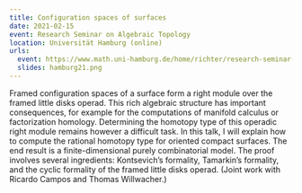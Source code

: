 ```yaml
---
title: Configuration spaces of surfaces
date: 2021-02-15
event: Research Seminar on Algebraic Topology
location: Universität Hamburg (online)
urls:
  event: https://www.math.uni-hamburg.de/home/richter/research-seminar-jhbr.html
  slides: hamburg21.png
---
```


Framed configuration spaces of a surface form a right module over the framed little disks operad. This rich algebraic structure has important consequences, for example for the computations of manifold calculus or factorization homology. Determining the homotopy type of this operadic right module remains however a difficult task. In this talk, I will explain how to compute the rational homotopy type for oriented compact surfaces. The end result is a finite-dimensional purely combinatorial model. The proof involves several ingredients: Kontsevich’s formality, Tamarkin’s formality, and the cyclic formality of the framed little disks operad. (Joint work with Ricardo Campos and Thomas Willwacher.)
